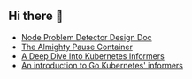 ## Hi there 👋

<!--
**yusheng-guo/yusheng-guo** is a ✨ _special_ ✨ repository because its `README.md` (this file) appears on your GitHub profile.

Here are some ideas to get you started:

- 🔭 I’m currently working on ...
- 🌱 I’m currently learning ...
- 👯 I’m looking to collaborate on ...
- 🤔 I’m looking for help with ...
- 💬 Ask me about ...
- 📫 How to reach me: ...
- 😄 Pronouns: ...
- ⚡ Fun fact: ...
-->

- [Node Problem Detector Design Doc](<node-problem-detector/Node_Problem_Detector_V0(EXTERNAL).md>)
- [The Almighty Pause Container](almighty-pause-container/The_Almighty_Pause_Container.md)
- [A Deep Dive Into Kubernetes Informers](kubernetes-informers/A_Deep_Dive_Into_Kubernetes_Informers.md)
- [An introduction to Go Kubernetes' informers](kubernetes-informers/An_Introduction_To_Go_Kubernetes'_Informers.md)
